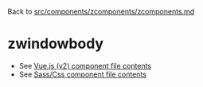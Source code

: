 Back to [src/components/zcomponents/zcomponents.md](../../zcomponents.md)

# zwindowbody

 - See [Vue.js (v2) component file contents](./zwindowbody.vue)
 - See [Sass/Css component file contents](./zwindowbody.scss)
